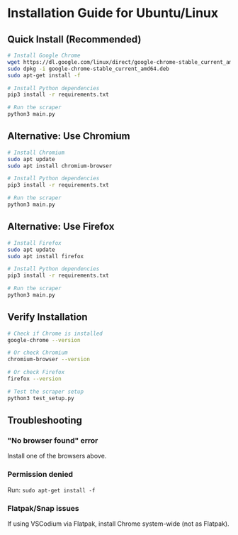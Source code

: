 # Installation Guide for Ubuntu/Linux

## Quick Install (Recommended)

```bash
# Install Google Chrome
wget https://dl.google.com/linux/direct/google-chrome-stable_current_amd64.deb
sudo dpkg -i google-chrome-stable_current_amd64.deb
sudo apt-get install -f

# Install Python dependencies
pip3 install -r requirements.txt

# Run the scraper
python3 main.py
```

## Alternative: Use Chromium

```bash
# Install Chromium
sudo apt update
sudo apt install chromium-browser

# Install Python dependencies
pip3 install -r requirements.txt

# Run the scraper
python3 main.py
```

## Alternative: Use Firefox

```bash
# Install Firefox
sudo apt update
sudo apt install firefox

# Install Python dependencies
pip3 install -r requirements.txt

# Run the scraper
python3 main.py
```

## Verify Installation

```bash
# Check if Chrome is installed
google-chrome --version

# Or check Chromium
chromium-browser --version

# Or check Firefox
firefox --version

# Test the scraper setup
python3 test_setup.py
```

## Troubleshooting

### "No browser found" error
Install one of the browsers above.

### Permission denied
Run: `sudo apt-get install -f`

### Flatpak/Snap issues
If using VSCodium via Flatpak, install Chrome system-wide (not as Flatpak).
